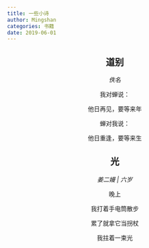 ```yaml
---
title: 一些小诗
author: Mingshan
categories: 书籍
date: 2019-06-01
---
```


## <center>道别</center>

*<center>佚名</center>*

<center>
我对蝉说：<br/>

他日再见，要等来年<br/>

蝉对我说：<br/>

他日重逢，要等来生
</center>

<!-- more -->

## <center>光</center>

*<center>姜二嫚 | 六岁</center>*

<center>
晚上<br/>

我打着手电筒散步<br/>

累了就拿它当拐杖<br/>

我拄着一束光
</center>